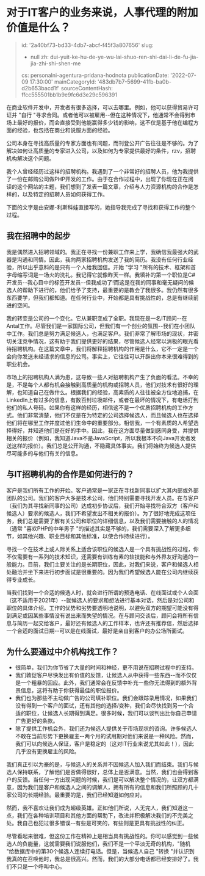 对于IT客户的业务来说，人事代理的附加价值是什么？
=========================

> id: '2a40bf73-bd33-4db7-abcf-f45f3a807656'
> slug:
> 	- null
> 	zh: dui-yuit-ke-hu-de-ye-wu-lai-shuo-ren-shi-dai-li-de-fu-jia-jia-zhi-shi-shen-me
> 
> cs: personalni-agentura-pridana-hodnota
> publicationDate: '2022-07-09 17:30:00'
> mainCategoryId: '483db7b7-5699-41fb-ba0b-d2b653bacd1f'
> sourceContentHash: ffcc555501bb1b9e9fc6d3e29c596391

在商业软件开发中，开发者有很多选择，可以去哪里。例如，他可以获得贸易许可证并 "自行 "寻求合同。或者他可以被雇用--但在这种情况下，他通常不会得到市场上最好的报价，而会直接受到他能赢得多少钱的影响，这不仅是基于他在编程方面的经验，也包括在商业和说服方面的经验。

公司本身在寻找高质量的专家方面也有问题，而刊登公开广告往往是不够的。为了解决如何让高质量的专家进入公司，以及如何为专家提供最好的条件，rzv，招聘机构解决这个问题。

我个人曾经经历过这样的招聘机构。我遇到了一个非常好的招聘人员，他为我提供了一份在邮购公司做PHP开发的工作。由于在合作过程中，出现了你现在正在阅读的这个网站的主题，我们想到了发表一篇文章，介绍与人力资源机构的合作是怎样的，以及特定的招聘人员如何获得工作。

下面的文字是由安娜-利斯科娃直接写的，她指导我完成了寻找和获得工作的整个过程。

我在招聘中的起步
-------------------------

我是偶然进入招聘领域的。我正在寻找一份兼职工作来上学，我确信我最强大的武器是沟通和同情。因此，我向两家招聘机构发送了我的简历。我没有任何行业经验，所以出乎意料的是只有一个人给我回信。开始 "学习 "所有的技术、框架和首字母缩写词是一场火的洗礼。我记得它就像昨天一样。我填补的第一个职位是C#开发员--我心目中的标签开发员--但我成功了!而这是在我的同事和毫无疑问的候选人的帮助下进行的，他们给予了支持，最重要的是教会了我很多。我仍然有很多东西要学，但我们都知道。在任何行业中，开始都是具有挑战性的，总是有继续前进的空间。

我的转变是公司的一个变化。它从兼职变成了全职。我现在是一名IT顾问--在Antal工作。尽管我们是一家国际公司，但我们有一个创业的氛围--我们在小团队中工作。我们总是努力满足候选人，也满足客户。我们非常了解市场的现状，并密切关注竞争情况，这有助于我们提供更好的结果，尽管候选人经常以消极的眼光看待招聘机构。在这篇文章中，我们将解释招聘机构的作用是什么，它不一定是一个会向你发送未经请求的信息的公司。事实上，它往往可以开辟出你本来很难得到的职业机会。

市场上的招聘机构人满为患，这导致一些人对招聘机构产生了负面的看法。不幸的是，不是每个人都有机会接触到高质量的机构或招聘人员，他们对技术有很好的理解，也知道自己在做什么。根据我们的经验，高素质的人往往被全方位地追捕，在LinkedIn上有过多的信息，有数百封垃圾邮件，或者在最坏的情况下，有电话打到他们的私人号码。如果你有这样的经历，相信这不是一个优质招聘机构的工作方式。他们非常清楚，他们不仅是在为特定的公司选择候选人，而且候选人也在选择他们将在哪里工作并度过他们生命中的重要部分。相信我，一个有素质的人希望选择得好，并知道他们是在好的手中。因此，我在这方面尽量做到感同身受，并提供相关的报价（例如，我知道Java不是JavaScript，所以我根本不向Java开发者发送这样的报价）。我们总是公开沟通，不隐藏具体事实。我们将始终为候选人提供尽可能多的与他们有关的信息。

与IT招聘机构的合作是如何进行的？
-------------------------------------------------

客户是我们所有工作的开始。客户通常是一家正在寻找新同事以扩大其内部或外部团队的公司。我们的客户大多是技术公司，他们特别需要寻找开发人员。在与客户（我们为其寻找新同事的公司）达成初步协议后，我们开始寻找符合双方（客户和候选人）要求的候选人，我们不希望发出不相关的报价）。为了很好地完成这项任务，我们总是需要了解有关公司和职位的详细信息，以及我们需要接触的人的情况（通常 "喜欢PHP的中年男子 "的描述其实是不够的，我们需要深入了解更多细节，如其他兴趣、职业目标和其他标准，以使合作持续进行）。

寻找一个在技术上或人际关系上适合该职位的候选人是一个具有挑战性的过程，你不仅需要有一系列的技术知识，还需要有训练有素的软技能和与外界友好沟通的一般能力。目前，我们主要关注的是长期职位，因此，对我们来说，客户和候选人相处融洽并坐下来进行初步面试是很重要的。因为我们希望候选人能在公司内继续获得专业成长。

当我们找到一个合适的候选人时，就会进行所谓的预选电话、在线面试或个人会面（这不适用于2021年）--就候选人的要求和想法进行基本对话，然后是对公司和职位的具体介绍。工作的优势和劣势要透明地说明，以避免双方的期望可能没有得到满足或因某些事情没有说出来而失望的情况。在与顾问交谈后，顾问会将所有信息与简历一起交给客户，最好还有候选人的工作样本，也许还有推荐信，然后选择一个合适的面试日期--可以是在线面试，最好是亲自到客户的办公场所面试。

为什么要通过中介机构找工作？
--------------------------------

- 很简单，我们为你节省了大量的时间和神经，更不用说在招聘过程中的支持。
- 我们敦促客户尽快发出有价值的反馈，让候选人从中获得一些东西--而不仅仅是一个粗暴的回应。此外，我们通常会在反馈中补充一些你无法得到的额外背景信息，这将有助于你获得最佳的职位报价。
- 我们也为那些不主动做广告的公司填补职位。我们会跟踪录用情况，如果我们没有得到一个客户的面试，还有其他的选择/变种，我们会尽快找到另一个合适的职位，让候选人长期得到满足。很多时候，我们可以谈判出比你自己申请广告更好的条款。
- 除了提供工作机会外，我们还为候选人提供关于市场现状的咨询。许多候选人不敢在当前形势下更换雇主--两个月的试用期对他们来说是一种风险。然而，我们可以向候选人保证，客户是稳定的（这对IT行业来说尤其如此！），因此几乎没有更换雇主的风险。

我们真正引以为豪的是，与候选人的关系并不因候选人加入我们而结束。我们与候选人保持联系，了解他们是否做得很好，总体上是否满意。当然，我们也会得到客户的反馈。当任何一方出现问题的时候，我们是可以解决整个情况的，让双方都满意，因为我们是客户和候选人之间的调解人，拥有所有的信息和我们所照顾的几十家公司的长期经验。最重要的是，我们已经知道如何应对。

然而，我不喜欢让我们成为超级英雄。正如他们所说，人无完人，我们知道这一点，我们在各种培训项目和其他方面的帮助下，改进并积极解决我们的不完美之处。我自己也犯过很多错误--有些是可笑的，有些则是更具有挑战性的纠正。

尽管看起来很难，但这份工作在精神上是相当具有挑战性的。你可以感觉到一些候选人的负能量，这就需要我们说服他们，我们不是一个平淡无奇的机构，"随机 "给数据库中的第30个候选人连续打电话。但是，当候选人自己 "转换 "并认识到我真的在召唤他时，我总是很高兴。然而，我们的大部分电话都已经安排好了。我们不只是一个呼叫中心。
